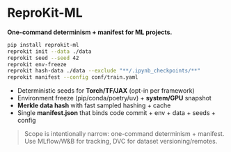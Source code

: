 # ReproKit-ML

**One-command determinism + manifest for ML projects.**

```bash
pip install reprokit-ml
reprokit init --data ./data
reprokit seed --seed 42
reprokit env-freeze
reprokit hash-data ./data --exclude "**/.ipynb_checkpoints/**"
reprokit manifest --config conf/train.yaml
```

- Deterministic seeds for **Torch/TF/JAX** (opt-in per framework)
- Environment freeze (pip/conda/poetry/uv) + **system/GPU** snapshot
- **Merkle data hash** with fast sampled hashing + cache
- Single **manifest.json** that binds code commit + env + data + seeds + config

> Scope is intentionally narrow: one-command determinism + manifest. Use MLflow/W&B for tracking, DVC for dataset versioning/remotes.
